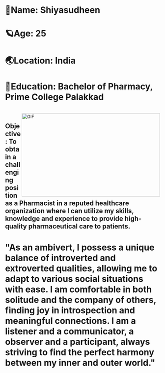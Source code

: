 # 🦋Name: Shiyasudheen 

# 🪐Age: 25 

# 🌏Location: India 

# 🌝Education: Bachelor of Pharmacy, Prime College Palakkad

<br />
<img align="right" height="270px" width="450px" alt="GIF" src="https://www.google.com/imgres?imgurl=https%3A%2F%2Fmedia.tenor.com%2FXyqAngSRH08AAAAC%2Fdrag-medicine.gif&imgrefurl=https%3A%2F%2Ftenor.com%2Fview%2Fdrag-medicine-capsule-gif-15830587&tbnid=1iEHmWpadjLM0M&vet=1&docid=m5ZCugbuzYQTRM&w=498&h=498&hl=en-GB&source=sh%2Fx%2Fim" />


## Objective: To obtain a challenging position as a Pharmacist in a reputed healthcare organization where I can utilize my skills, knowledge and experience to provide high-quality pharmaceutical care to patients.
 
 
 # "As an ambivert, I possess a unique balance of introverted and extroverted qualities, allowing me to adapt to various social situations with ease. I am comfortable in both solitude and the company of others, finding joy in introspection and meaningful connections. I am a listener and a communicator, a observer and a participant, always striving to find the perfect harmony between my inner and outer world."



